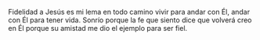 Fidelidad a Jesús 
es mi lema en todo camino 
vivir para andar con Él, 
andar con Él para tener vida.
Sonrío porque la fe que siento 
dice que volverá 
creo en Él porque su amistad 
me dio el ejemplo para ser fiel.